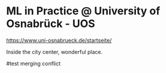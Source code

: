 # ML in Practice @ University of Osnabrück - UOS

https://www.uni-osnabrueck.de/startseite/


Inside the city center, wonderful place.

#test merging conflict